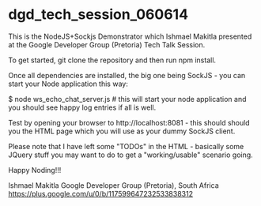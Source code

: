 dgd_tech_session_060614
=======================

This is the NodeJS+Sockjs Demonstrator which Ishmael Makitla presented at the Google Developer Group (Pretoria) Tech Talk Session.

To get started, git clone the repository and then run npm install.

Once all dependencies are installed, the big one being SockJS - you can start your Node application this way:

$ node ws_echo_chat_server.js  # this will start your node application and you should see happy log entries if all is well.

Test by opening your browser to http://localhost:8081 - this should should you the HTML page which you will use as your dummy SockJS client.

Please note that I have left some "TODOs" in the HTML - basically some JQuery stuff you may want to do to get a "working/usable" scenario going.

Happy Noding!!!

Ishmael Makitla
Google Developer Group (Pretoria), South Africa
https://plus.google.com/u/0/b/117599647232533838312 


